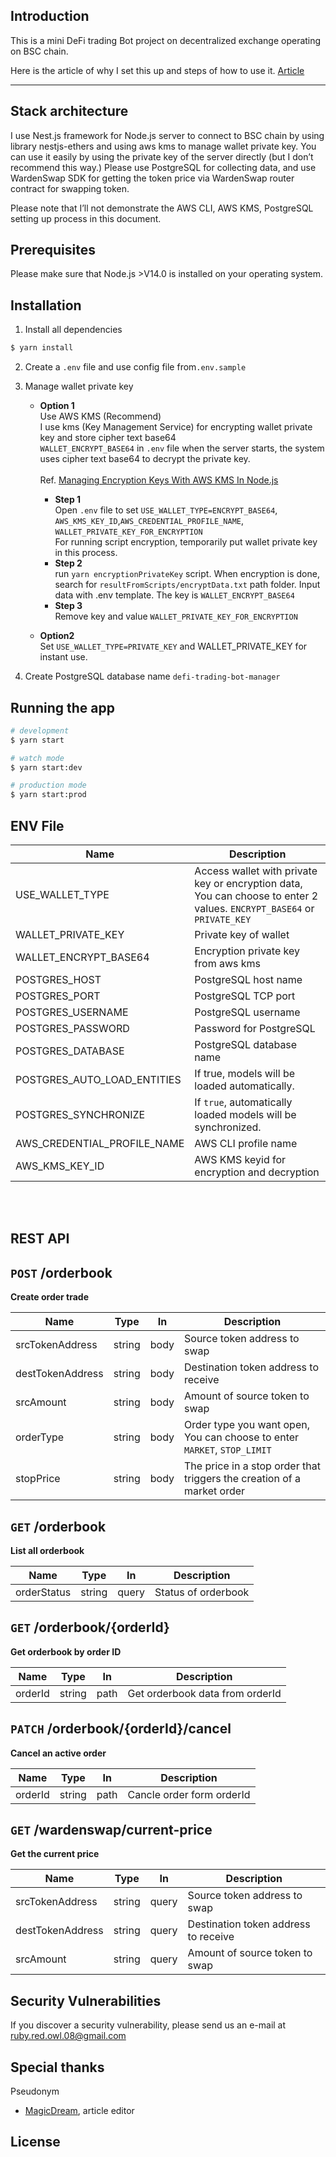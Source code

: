 ## Introduction

This is a mini DeFi trading Bot project on decentralized exchange operating on BSC chain.

Here is the article of why I set this up and steps of how to use it. [Article](https://)

---

## Stack architecture

I use Nest.js framework for Node.js server to connect to BSC chain by using library nestjs-ethers and using aws kms to manage wallet private key. You can use it easily by using the private key of the server directly (but I don’t recommend this way.) Please use PostgreSQL for collecting data, and use WardenSwap SDK for getting the token price via WardenSwap router contract for swapping token.

Please note that I’ll not demonstrate the AWS CLI, AWS KMS, PostgreSQL setting up process in this document.

## Prerequisites

Please make sure that Node.js >V14.0 is installed on your operating system.

## Installation

1. Install all dependencies

```bash
$ yarn install
```

2. Create a `.env` file and use config file from`.env.sample`

3. Manage wallet private key<br>
   - **Option 1** <br>
   Use AWS KMS (Recommend)<br>
   I use kms (Key Management Service) for encrypting wallet private key and store cipher text base64<br>`WALLET_ENCRYPT_BASE64` in `.env` file
   when the server starts, the system uses cipher text base64 to decrypt the private key.<br><br>
   Ref.
   [Managing Encryption Keys With AWS KMS In Node.js](https://medium.com/hackernoon/managing-encryption-keys-with-aws-kms-in-node-js-c320c860019a)

     - **Step 1**<br>
      Open `.env` file to set `USE_WALLET_TYPE=ENCRYPT_BASE64`, `AWS_KMS_KEY_ID`,`AWS_CREDENTIAL_PROFILE_NAME`, `WALLET_PRIVATE_KEY_FOR_ENCRYPTION`<br>
      For running script encryption, temporarily put wallet private key in this process.
     - **Step 2**<br>
         run `yarn encryptionPrivateKey` script. When encryption is done, search for `resultFromScripts/encryptData.txt` path folder. Input data with .env template. The key is  `WALLET_ENCRYPT_BASE64`<br>
     - **Step 3**<br>
         Remove key and value `WALLET_PRIVATE_KEY_FOR_ENCRYPTION`
   - **Option2**<br>
     Set `USE_WALLET_TYPE=PRIVATE_KEY` and WALLET_PRIVATE_KEY for instant use.


4. Create PostgreSQL database name `defi-trading-bot-manager`

## Running the app

```bash
# development
$ yarn start

# watch mode
$ yarn start:dev

# production mode
$ yarn start:prod
```
## ENV File

| Name                        | Description                                                                                                            |
| --------------------------- | ---------------------------------------------------------------------------------------------------------------------- |
| USE_WALLET_TYPE             | Access wallet with private key or encryption data, You can choose to enter 2 values. `ENCRYPT_BASE64` or `PRIVATE_KEY` |
| WALLET_PRIVATE_KEY          | Private key of wallet                                                                                                  |
| WALLET_ENCRYPT_BASE64       | Encryption private key from aws kms                                                                                    |
| POSTGRES_HOST             |  PostgreSQL host name|                                                                                                                        |
| POSTGRES_PORT               |  PostgreSQL TCP port|                                                                                                                        |
| POSTGRES_USERNAME           | PostgreSQL username |                                                                                                                        |
| POSTGRES_PASSWORD   | Password for PostgreSQL        |                                                                                                                        |
| POSTGRES_DATABASE   | PostgreSQL database name        |                                                                                                                        |
| POSTGRES_AUTO_LOAD_ENTITIES | If true, models will be loaded automatically.|                                                                                                                        |
| POSTGRES_SYNCHRONIZE        | If ```true```, automatically loaded models will be synchronized.|                                                                                                                        |
| AWS_CREDENTIAL_PROFILE_NAME | AWS CLI profile name                                                                                                   |
| AWS_KMS_KEY_ID              | AWS KMS keyid for encryption and decryption                                                                            |

<br><br>
## REST API
## `POST` /orderbook

**Create order trade**

| Name             | Type   | In   | Description                          |
| ---------------- | ------ | ---- | ------------------------------------ |
| srcTokenAddress  | string | body | Source token address to swap         |
| destTokenAddress | string | body | Destination token address to receive |
| srcAmount        | string | body | Amount of source token to swap       |
| orderType        | string | body | Order type you want open, You can choose to enter `MARKET`, `STOP_LIMIT`                                    |
| stopPrice        | string | body | The price in a stop order that triggers the creation of a market order                                     |

## `GET` /orderbook
**List all orderbook**

| Name        | Type   | In    | Description |
| ----------- | ------ | ----- | ----------- |
| orderStatus | string | query | Status of orderbook            |

## `GET` /orderbook/{orderId}
**Get orderbook by order ID**

| Name    | Type   | In   | Description                     |
| ------- | ------ | ---- | ------------------------------- |
| orderId | string | path | Get orderbook data from orderId |

## `PATCH` /orderbook/{orderId}/cancel

**Cancel an active order**

| Name    | Type   | In   | Description               |
| ------- | ------ | ---- | ------------------------- |
| orderId | string | path | Cancle order form orderId |

## `GET` /wardenswap/current-price
**Get the current price**

| Name             | Type   | In    | Description                          |
| ---------------- | ------ | ----- | ------------------------------------ |
| srcTokenAddress  | string | query | Source token address to swap         |
| destTokenAddress | string | query | Destination token address to receive |
| srcAmount        | string | query | Amount of source token to swap       |
## Security Vulnerabilities

If you discover a security vulnerability, please send us an e-mail at <ruby.red.owl.08@gmail.com>

## Special thanks

Pseudonym<br>
* [MagicDream](https://github.com/MagicDream01), article editor

## License

